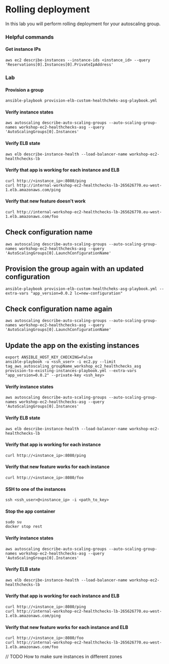 # Rolling deployment

In this lab you will perform rolling deployment for your autoscaling group.

### Helpful commands

#### Get instance IPs
```
aws ec2 describe-instances --instance-ids <instance_id> --query 'Reservations[0].Instances[0].PrivateIpAddress'
```

### Lab

#### Provision a group

```
ansible-playbook provision-elb-custom-healthcheks-asg-playbook.yml
```

#### Verify instance states
```
aws autoscaling describe-auto-scaling-groups --auto-scaling-group-names workshop-ec2-healthchecks-asg --query 'AutoScalingGroups[0].Instances'
```

#### Verify ELB state
```
aws elb describe-instance-health --load-balancer-name workshop-ec2-healthchecks-lb
```

#### Verify that app is working for each instance and ELB
```
curl http://<instance_ip>:8080/ping
curl http://internal-workshop-ec2-healthchecks-lb-265626770.eu-west-1.elb.amazonaws.com/ping
```

#### Verify that new feature doesn't work
```
curl http://internal-workshop-ec2-healthchecks-lb-265626770.eu-west-1.elb.amazonaws.com/foo
```

## Check configuration name
```
aws autoscaling describe-auto-scaling-groups --auto-scaling-group-names workshop-ec2-healthchecks-asg --query 'AutoScalingGroups[0].LaunchConfigurationName'
```

## Provision the group again with an updated configuration
```
ansible-playbook provision-elb-custom-healthcheks-asg-playbook.yml --extra-vars "app_version=0.0.2 lc=new-configuration"
```

## Check configuration name again
```
aws autoscaling describe-auto-scaling-groups --auto-scaling-group-names workshop-ec2-healthchecks-asg --query 'AutoScalingGroups[0].LaunchConfigurationName'
```

## Update the app on the existing instances
```
export ANSIBLE_HOST_KEY_CHECKING=False
ansible-playbook -u <ssh_user> -i ec2.py --limit tag_aws_autoscaling_groupName_workshop_ec2_healthchecks_asg  provision-to-existing-instances-playbook.yml --extra-vars "app_version=0.0.2" --private-key <ssh_key>
```

#### Verify instance states
```
aws autoscaling describe-auto-scaling-groups --auto-scaling-group-names workshop-ec2-healthchecks-asg --query 'AutoScalingGroups[0].Instances'
```

#### Verify ELB state
```
aws elb describe-instance-health --load-balancer-name workshop-ec2-healthchecks-lb
```

#### Verify that app is working for each instance
```
curl http://<instance_ip>:8080/ping
```

#### Verify that new feature works for each instance
```
curl http://<instance_ip>:8080/foo
```

#### SSH to one of the instances
```
ssh <ssh_user>@<instance_ip> -i <path_to_key>
```

#### Stop the app container
```
sudo su
docker stop rest
```

#### Verify instance states
```
aws autoscaling describe-auto-scaling-groups --auto-scaling-group-names workshop-ec2-healthchecks-asg --query 'AutoScalingGroups[0].Instances'
```

#### Verify ELB state
```
aws elb describe-instance-health --load-balancer-name workshop-ec2-healthchecks-lb 
```

#### Verify that app is working for each instance and ELB
```
curl http://<instance_ip>:8080/ping
curl http://internal-workshop-ec2-healthchecks-lb-265626770.eu-west-1.elb.amazonaws.com/ping
```

#### Verify that new feature works for each instance and ELB
```
curl http://<instance_ip>:8080/foo
curl http://internal-workshop-ec2-healthchecks-lb-265626770.eu-west-1.elb.amazonaws.com/foo
```

// TODO How to make sure instances in different zones 
 

